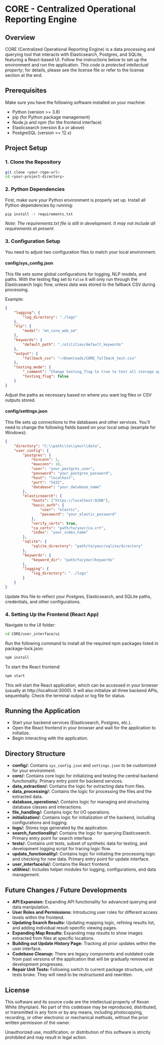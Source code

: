 # CORE - Centralized Operational Reporting Engine

## Overview
CORE (Centralized Operational Reporting Engine) is a data processing and querying tool that interacts with Elasticsearch, Postgres, and SQLite, featuring a React-based UI. Follow the instructions below to set up the environment and run the application. *This code is protected intellectual property*; for details, please see the license file or refer to the license section at the end.

## Prerequisites
Make sure you have the following software installed on your machine:

- Python (version >= 3.8)
- pip (for Python package management)
- Node.js and npm (for the frontend interface)
- Elasticsearch (version 8.x or above)
- PostgreSQL (version >= 12.x)

## Project Setup
### 1. Clone the Repository
```bash
git clone <your-repo-url>
cd <your-project-directory>
```
### 2. Python Dependencies
First, make sure your Python environment is properly set up. Install all Python dependencies by running:

```bash
pip install -r requirements.txt
```
*Note: The requirements.txt file is still in development. It may not include all requirements at present.*

### 3. Configuration Setup
You need to adjust two configuration files to match your local environment.

#### config/sys_config.json
This file sets some global configurations for logging, NLP models, and paths. With the testing flag set to ```False``` it will only run through the Elasticsearch logic flow, unless data was stored to the fallback CSV during processing.

Example:

```json
{
    "logging": {
        "log_directory": "./logs"
    },
    "nlp": {
        "model": "en_core_web_sm"
    },
    "keywords": {
        "default_path": "./utilities/default_keywords"
    },
    "output": {
        "fallback_csv": "~/Downloads/CORE_fallback_test.csv"
    },
    "testing_mode": {
        "_comment": "Change testing_flag to true to test all storage options.",
        "testing_flag": false
    }
}
```
Adjust the paths as necessary based on where you want log files or CSV outputs stored.

#### config/settings.json
This file sets up connections to the databases and other services. You'll need to change the following fields based on your local setup (example for Windows):

```json
{
    "directory": "C:\\path\\to\\your\\data",
    "user_config": {
        "postgres": {
            "minconn": 1,
            "maxconn": 10,
            "user": "your_postgres_user",
            "password": "your_postgres_password",
            "host": "localhost",
            "port": "5432",
            "database": "your_database_name"
        },
        "elasticsearch": {
            "hosts": ["https://localhost:9200"],
            "basic_auth": {
                "user": "elastic",
                "password": "your_elastic_password"
            },
            "verify_certs": true,
            "ca_certs": "path/to/your/ca.crt",
            "index": "your_index_name"
        },
        "sqlite": {
            "sqlite_directory": "path/to/your/sqlite/directory"
        },
        "keywords": {
            "keyword_dir": "path/to/your/keywords"
        },
        "logging": {
            "log_directory": "../logs"
        }
    }
}
```
Update this file to reflect your Postgres, Elasticsearch, and SQLite paths, credentials, and other configurations.

### 4. Setting Up the Frontend (React App)
Navigate to the UI folder:

```bash
cd CORE/user_interface/ui
```
Run the following command to install all the required npm packages listed in package-lock.json:

```bash
npm install
```
To start the React frontend:

```bash
npm start
```
This will start the React application, which can be accessed in your browser (usually at http://localhost:3000). It will also initialize all three backend APIs, sequentially. Check the terminal output or log file for status.

##  Running the Application
- Start your backend services (Elasticsearch, Postgres, etc.).
- Open the React frontend in your browser and wait for the application to initialize.
- Begin interacting with the application.

## Directory Structure
- **config/:** Contains ```sys_config.json``` and ```settings.json``` to be customized for your environment.
- **core/:** Contains core logic for initializing and testing the central backend functionality. Primary entry point for backend services.
- **data_extraction/:** Contains the logic for extracting data from files.
- **data_processing/:** Contains the logic for processing the files and the extracted data.
- **database_operations/:** Contains logic for managing and structuring database classes and interactions.
- **file_handling/:** Contains logic for I/O operations.
- **initialization/:** Contains logic for initialization of the backend, including configurations and logging.
- **logs/:** Stores logs generated by the application.
- **search_functionality/:** Contains the logic for querying Elasticsearch. Primary entry point for search interface.
- **tests/:** Contains unit tests, subset of synthetic data for testing, and development logging script for tracing logic flow.
- **update_functionality/:** Contains logic for initiating the processing logic and checking for new data. Primary entry point for update interface.
- **user_interface/ui/:** Contains the React frontend.
- **utilities/:** Includes helper modules for logging, configurations, and data management.

## Future Changes / Future Developments
- **API Expansion:** Expanding API functionality for advanced querying and data manipulation.
- **User Roles and Permissions:** Introducing user roles for different access levels within the frontend.
- **Updating Search Results:** Updating mapping logic, refining results list, and adding individual result-specific viewing pages.
- **Expanding Map Results:** Expanding map results to show images extracted from files at specific locations.
- **Building out Update History Page:** Tracking all prior updates within the user interface.
- **Codebase Cleanup:** There are legacy components and outdated code from past versions of the application that will be gradually removed as development progresses.
- **Repair Unit Tests:** Following switch to current package structure, unit tests broke. They will need to be restructured and rewritten.

## License
This software and its source code are the intellectual property of Kevan White (thyripian). No part of this codebase may be reproduced, distributed, or transmitted in any form or by any means, including photocopying, recording, or other electronic or mechanical methods, without the prior written permission of the owner.

Unauthorized use, modification, or distribution of this software is strictly prohibited and may result in legal action.
